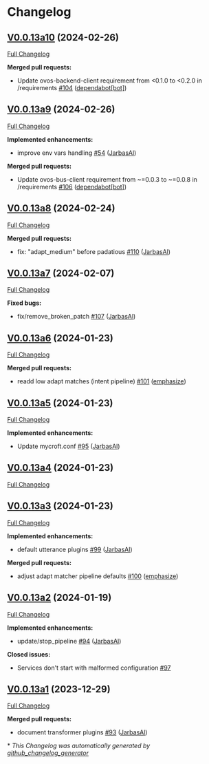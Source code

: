 # Changelog

## [V0.0.13a10](https://github.com/OpenVoiceOS/ovos-config/tree/V0.0.13a10) (2024-02-26)

[Full Changelog](https://github.com/OpenVoiceOS/ovos-config/compare/V0.0.13a9...V0.0.13a10)

**Merged pull requests:**

- Update ovos-backend-client requirement from \<0.1.0 to \<0.2.0 in /requirements [\#104](https://github.com/OpenVoiceOS/ovos-config/pull/104) ([dependabot[bot]](https://github.com/apps/dependabot))

## [V0.0.13a9](https://github.com/OpenVoiceOS/ovos-config/tree/V0.0.13a9) (2024-02-26)

[Full Changelog](https://github.com/OpenVoiceOS/ovos-config/compare/V0.0.13a8...V0.0.13a9)

**Implemented enhancements:**

- improve env vars handling [\#54](https://github.com/OpenVoiceOS/ovos-config/pull/54) ([JarbasAl](https://github.com/JarbasAl))

**Merged pull requests:**

- Update ovos-bus-client requirement from ~=0.0.3 to ~=0.0.8 in /requirements [\#106](https://github.com/OpenVoiceOS/ovos-config/pull/106) ([dependabot[bot]](https://github.com/apps/dependabot))

## [V0.0.13a8](https://github.com/OpenVoiceOS/ovos-config/tree/V0.0.13a8) (2024-02-24)

[Full Changelog](https://github.com/OpenVoiceOS/ovos-config/compare/V0.0.13a7...V0.0.13a8)

**Merged pull requests:**

- fix: "adapt\_medium" before padatious [\#110](https://github.com/OpenVoiceOS/ovos-config/pull/110) ([JarbasAl](https://github.com/JarbasAl))

## [V0.0.13a7](https://github.com/OpenVoiceOS/ovos-config/tree/V0.0.13a7) (2024-02-07)

[Full Changelog](https://github.com/OpenVoiceOS/ovos-config/compare/V0.0.13a6...V0.0.13a7)

**Fixed bugs:**

- fix/remove\_broken\_patch [\#107](https://github.com/OpenVoiceOS/ovos-config/pull/107) ([JarbasAl](https://github.com/JarbasAl))

## [V0.0.13a6](https://github.com/OpenVoiceOS/ovos-config/tree/V0.0.13a6) (2024-01-23)

[Full Changelog](https://github.com/OpenVoiceOS/ovos-config/compare/V0.0.13a5...V0.0.13a6)

**Merged pull requests:**

- readd low adapt matches \(intent pipeline\) [\#101](https://github.com/OpenVoiceOS/ovos-config/pull/101) ([emphasize](https://github.com/emphasize))

## [V0.0.13a5](https://github.com/OpenVoiceOS/ovos-config/tree/V0.0.13a5) (2024-01-23)

[Full Changelog](https://github.com/OpenVoiceOS/ovos-config/compare/V0.0.13a4...V0.0.13a5)

**Implemented enhancements:**

- Update mycroft.conf [\#95](https://github.com/OpenVoiceOS/ovos-config/pull/95) ([JarbasAl](https://github.com/JarbasAl))

## [V0.0.13a4](https://github.com/OpenVoiceOS/ovos-config/tree/V0.0.13a4) (2024-01-23)

[Full Changelog](https://github.com/OpenVoiceOS/ovos-config/compare/V0.0.13a3...V0.0.13a4)

## [V0.0.13a3](https://github.com/OpenVoiceOS/ovos-config/tree/V0.0.13a3) (2024-01-23)

[Full Changelog](https://github.com/OpenVoiceOS/ovos-config/compare/V0.0.13a2...V0.0.13a3)

**Implemented enhancements:**

- default utterance plugins [\#99](https://github.com/OpenVoiceOS/ovos-config/pull/99) ([JarbasAl](https://github.com/JarbasAl))

**Merged pull requests:**

- adjust adapt matcher pipeline defaults [\#100](https://github.com/OpenVoiceOS/ovos-config/pull/100) ([emphasize](https://github.com/emphasize))

## [V0.0.13a2](https://github.com/OpenVoiceOS/ovos-config/tree/V0.0.13a2) (2024-01-19)

[Full Changelog](https://github.com/OpenVoiceOS/ovos-config/compare/V0.0.13a1...V0.0.13a2)

**Implemented enhancements:**

- update/stop\_pipeline [\#94](https://github.com/OpenVoiceOS/ovos-config/pull/94) ([JarbasAl](https://github.com/JarbasAl))

**Closed issues:**

- Services don't start with malformed configuration [\#97](https://github.com/OpenVoiceOS/ovos-config/issues/97)

## [V0.0.13a1](https://github.com/OpenVoiceOS/ovos-config/tree/V0.0.13a1) (2023-12-29)

[Full Changelog](https://github.com/OpenVoiceOS/ovos-config/compare/V0.0.12...V0.0.13a1)

**Merged pull requests:**

- document transformer plugins [\#93](https://github.com/OpenVoiceOS/ovos-config/pull/93) ([JarbasAl](https://github.com/JarbasAl))



\* *This Changelog was automatically generated by [github_changelog_generator](https://github.com/github-changelog-generator/github-changelog-generator)*
